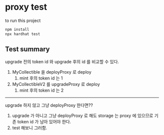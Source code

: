# proxy test

to run this project

```bash
npm install
npx hardhat test
```

## Test summary

upgrade 전의 token id 와 upgrade 후의 id 를 비교할 수 있다.

1. MyCollectible 을 deployProxy 로 deploy
   1. mint 후의 token id 는 1
2. MyCollectibleV2 를 upgradeProxy 로 deploy
   1. mint 후의 token id 는 2

---

upgrade 하지 않고 그냥 deployProxy 한다면??

1. upgrade 가 아니고 그냥 deployProxy 로 해도 storage 는 proxy 에 있으므로 기존 token id 가 남아 있어야 한다.
2. test 해보니 그러함.